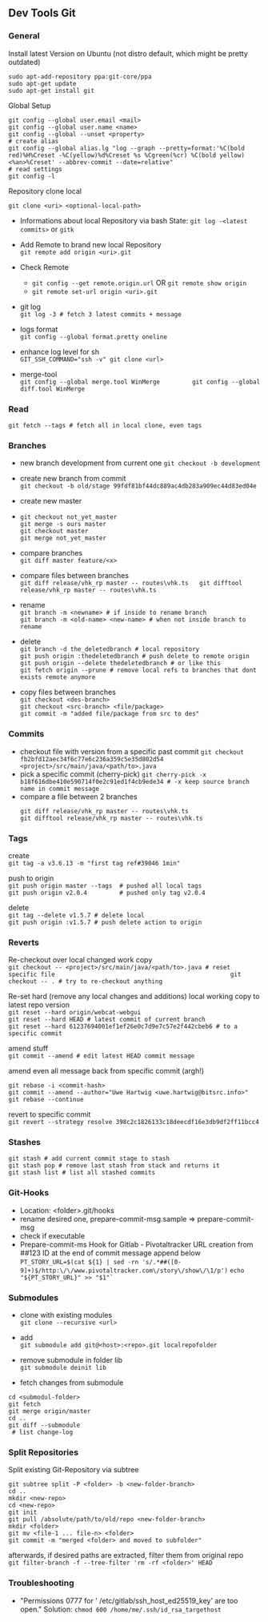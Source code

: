 ## Dev Tools Git

### General

Install latest Version on Ubuntu \(not distro default, which might be pretty outdated\)

```
sudo apt-add-repository ppa:git-core/ppa
sudo apt-get update
sudo apt-get install git
```

Global Setup

```
git config --global user.email <mail>
git config --global user.name <name>
git config --global --unset <property>
# create alias
git config --global alias.lg "log --graph --pretty=format:'%C(bold red)%H%Creset -%C(yellow)%d%Creset %s %Cgreen(%cr) %C(bold yellow)<%an>%Creset' --abbrev-commit --date=relative"
# read settings
git config -l
```

Repository clone local

```
git clone <uri> <optional-local-path>
```

* Informations about local Repository via bash State: `git log -<latest commits>` or `gitk`
* Add Remote to brand new local Repository  
  `git remote add origin <uri>.git`

* Check Remote

  * `git config --get remote.origin.url` OR `git remote show origin`
  * `git remote set-url origin <uri>.git`

* git log  
  `git log -3 # fetch 3 latest commits + message`

* logs format  
  `git config --global format.pretty oneline`

* enhance log level for sh  
  `GIT_SSH_COMMAND="ssh -v" git clone <url>`

* merge-tool  
  `git config --global merge.tool WinMerge        
   git config --global diff.tool WinMerge`

### Read

`git fetch --tags # fetch all in local clone, even tags`

### Branches

* new branch development from current one
  `git checkout -b development`
* create new branch from commit  
  `git checkout -b old/stage 99fdf81bf44dc889ac4db283a909ec44d83ed04e`

* create new master

* ```
  git checkout not_yet_master
  git merge -s ours master
  git checkout master
  git merge not_yet_master
  ```
* compare branches  
  `git diff master feature/<x>`

* compare files between branches  
  `git diff release/vhk_rp master -- routes\vhk.ts  
  git difftool release/vhk_rp master -- routes\vhk.ts` 

* rename  
  `git branch -m <newname> # if inside to rename branch                                                                        
   git branch -m <old-name> <new-name> # when not inside branch to rename`

* delete  
  `git branch -d the_deletedbranch # local repository                                                                  
   git push origin :thedeletedbranch # push delete to remote origin                              
   git push origin --delete thedeletedbranch # or like this                            
   git fetch origin --prune # remove local refs to branches that dont exists remote anymore`

* copy files between branches  
  `git checkout <des-branch>`  
  `git checkout <src-branch> <file/package>`  
  `git commit -m "added file/package from src to des"`

### Commits

* checkout file with version from a specific past commit
  `git checkout fb2bfd12aec34f6c77e6c236a359c5e35d802d54 <project>/src/main/java/<path/to>.java`
* pick a specific commit \(cherry-pick\)
  `git cherry-pick -x b18f616dbe410e590714f0e2c91ed1f4cb9ede34 # -x keep source branch name in commit message` 
* compare a file between 2 branches
  ```
  git diff release/vhk_rp master -- routes\vhk.ts
  git difftool release/vhk_rp master -- routes\vhk.ts
  ```

### Tags

create  
`git tag -a v3.6.13 -m "first tag ref#39046 1min"`

push to origin  
`git push origin master --tags  # pushed all local tags                                                      
 git push origin v2.0.4         # pushed only tag v2.0.4`

delete  
`git tag --delete v1.5.7 # delete local                                                    
 git push origin :v1.5.7 # push delete action to origin`

### Reverts

Re-checkout over local changed work copy  
`git checkout -- <project>/src/main/java/<path/to>.java # reset specific file                                                
 git checkout -- . # try to re-checkout anything`

Re-set hard \(remove any local changes and additions\) local working copy to latest repo version  
`git reset --hard origin/webcat-webgui                                                                  
 git reset --hard HEAD # latest commit of current branch                                                                  
 git reset --hard 61237694001ef1ef26e0c7d9e7c57e2f442cbeb6 # to a specific commit`

amend stuff  
`git commit --amend # edit latest HEAD commit message`

amend even all message back from specific commit \(argh!\)

```
git rebase -i <commit-hash>
git commit --amend --author="Uwe Hartwig <uwe.hartwig@bitsrc.info>"
git rebase --continue
```

revert to specific commit  
`git revert --strategy resolve 398c2c1826133c18deecdf16e3db9df2ff11bcc4`

### Stashes

`git stash # add current commit stage to stash`  
`git stash pop # remove last stash from stack and returns it                                        
 git stash list # list all stashed commits`

### Git-Hooks

* Location: &lt;folder&gt;.git/hooks
* rename desired one, prepare-commit-msg.sample =&gt; prepare-commit-msg
* check if executable 
* Prepare-commit-ms Hook for Gitlab - Pivotaltracker URL creation from \#\#123 ID at the end of commit message append below
  `PT_STORY_URL=$(cat ${1} | sed -rn 's/.*##([0-9]+)$/http:\/\/www.pivotaltracker.com\/story\/show\/\1/p')`
  ``echo "${PT_STORY_URL}" >> "$1"` ``

### Submodules

* clone with existing modules  
  `git clone --recursive <url>`

* add  
  `git submodule add git@<host>:<repo>.git localrepofolder`

* remove submodule in folder lib  
  `git submodule deinit lib`

* fetch changes from submodule

```
cd <submodul-folder>
git fetch
git merge origin/master
cd ..
git diff --submodule
 # list change-log
```

### Split Repositories

Split existing Git-Repository via subtree

```
git subtree split -P <folder> -b <new-folder-branch>
cd .. 
mkdir <new-repo> 
cd <new-repo> 
git init
git pull /absolute/path/to/old/repo <new-folder-branch>
mkdir <folder>
git mv <file-1 ... file-n> <folder>
git commit -m "merged <folder> and moved to subfolder"
```

afterwards, if desired paths are extracted, filter them from original repo  
`git filter-branch -f --tree-filter 'rm -rf <folder>' HEAD`

### Troubleshooting

* "Permissions 0777 for ' /etc/gitlab/ssh\_host\_ed25519\_key' are too open."
  Solution: `chmod 600 /home/me/.ssh/id_rsa_targethost` 



